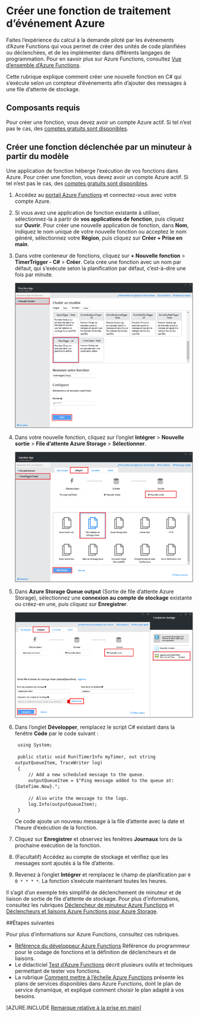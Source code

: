 <properties
   pageTitle="Créer une fonction de traitement d’événement | Microsoft Azure"
   description="Utilisez Azure Functions pour créer une fonction C# qui s’exécute en fonction d’un compteur d’événements."
   services="functions"
   documentationCenter="na"
   authors="ggailey777"
   manager="erikre"
   editor=""
   tags=""
   />

<tags
   ms.service="functions"
   ms.devlang="multiple"
   ms.topic="get-started-article"
   ms.tgt_pltfrm="multiple"
   ms.workload="na"
   ms.date="09/25/2016"
   ms.author="glenga"/>
   
# Créer une fonction de traitement d’événement Azure

Faites l’expérience du calcul à la demande piloté par les événements d’Azure Functions qui vous permet de créer des unités de code planifiées ou déclenchées, et de les implémenter dans différents langages de programmation. Pour en savoir plus sur Azure Functions, consultez [Vue d’ensemble d’Azure Functions](functions-overview.md).

Cette rubrique explique comment créer une nouvelle fonction en C# qui s’exécute selon un compteur d’événements afin d’ajouter des messages à une file d’attente de stockage.

## Composants requis 

Pour créer une fonction, vous devez avoir un compte Azure actif. Si tel n’est pas le cas, des [comptes gratuits sont disponibles](https://azure.microsoft.com/free/).

## Créer une fonction déclenchée par un minuteur à partir du modèle

Une application de fonction héberge l’exécution de vos fonctions dans Azure. Pour créer une fonction, vous devez avoir un compte Azure actif. Si tel n’est pas le cas, des [comptes gratuits sont disponibles](https://azure.microsoft.com/free/).

1. Accédez au [portail Azure Functions](https://functions.azure.com/signin) et connectez-vous avec votre compte Azure.

2. Si vous avez une application de fonction existante à utiliser, sélectionnez-la à partir de **vos applications de fonction**, puis cliquez sur **Ouvrir**. Pour créer une nouvelle application de fonction, dans **Nom**, indiquez le nom unique de votre nouvelle fonction ou acceptez le nom généré, sélectionnez votre **Région**, puis cliquez sur **Créer + Prise en main**.

3. Dans votre conteneur de fonctions, cliquez sur **+ Nouvelle fonction** > **TimerTrigger - C#** > **Créer**. Cela crée une fonction avec un nom par défaut, qui s’exécute selon la planification par défaut, c’est-à-dire une fois par minute.

	![Créer une nouvelle fonction déclenchée par un minuteur](./media/functions-create-an-event-processing-function/functions-create-new-timer-trigger.png)

4. Dans votre nouvelle fonction, cliquez sur l’onglet **Intégrer** > **Nouvelle sortie** > **File d’attente Azure Storage** > **Sélectionner**.

	![Créer une nouvelle fonction déclenchée par un minuteur](./media/functions-create-an-event-processing-function/functions-create-storage-queue-output-binding.png)

5. Dans **Azure Storage Queue output** (Sortie de file d’attente Azure Storage), sélectionnez une **connexion au compte de stockage** existante ou créez-en une, puis cliquez sur **Enregistrer**.

	![Créer une nouvelle fonction déclenchée par un minuteur](./media/functions-create-an-event-processing-function/functions-create-storage-queue-output-binding-2.png)

6. Dans l’onglet **Développer**, remplacez le script C# existant dans la fenêtre **Code** par le code suivant :

		using System;
		
		public static void Run(TimerInfo myTimer, out string outputQueueItem, TraceWriter log)
		{
		    // Add a new scheduled message to the queue.
		    outputQueueItem = $"Ping message added to the queue at: {DateTime.Now}.";
		    
		    // Also write the message to the logs.
		    log.Info(outputQueueItem);
		}

	Ce code ajoute un nouveau message à la file d’attente avec la date et l’heure d’exécution de la fonction.

7. Cliquez sur **Enregistrer** et observez les fenêtres **Journaux** lors de la prochaine exécution de la fonction.

8. (Facultatif) Accédez au compte de stockage et vérifiez que les messages sont ajoutés à la file d’attente.

9. Revenez à l’onglet **Intégrer** et remplacez le champ de planification par `0 0 * * * *`. La fonction s’exécute maintenant toutes les heures.

Il s’agit d’un exemple très simplifié de déclenchement de minuteur et de liaison de sortie de file d’attente de stockage. Pour plus d’informations, consultez les rubriques [Déclencheur de minuteur Azure Functions](functions-bindings-timer.md) et [Déclencheurs et liaisons Azure Functions pour Azure Storage](functions-bindings-storage.md).

##Étapes suivantes

Pour plus d’informations sur Azure Functions, consultez ces rubriques.

+ [Référence du développeur Azure Functions](functions-reference.md) Référence du programmeur pour le codage de fonctions et la définition de déclencheurs et de liaisons.
+ Le didacticiel [Test d’Azure Functions](functions-test-a-function.md) décrit plusieurs outils et techniques permettant de tester vos fonctions.
+ La rubrique [Comment mettre à l’échelle Azure Functions](functions-scale.md) présente les plans de services disponibles dans Azure Functions, dont le plan de service dynamique, et explique comment choisir le plan adapté à vos besoins.

[AZURE.INCLUDE [Remarque relative à la prise en main](../../includes/functions-get-help.md)]

<!---HONumber=AcomDC_0928_2016-->